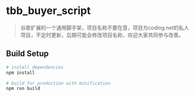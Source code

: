 # tbb_buyer_script

> 谷歌扩展的一个通用脚手架，项目名称不要在意，项目为coding.net的私人项目，不定时更新，后期可能会修改项目名称，欢迎大家共同参与改善。

## Build Setup

``` bash
# install dependencies
npm install

# build for production with minification
npm run build
```

